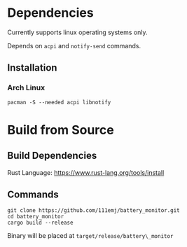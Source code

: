 # Dependencies

Currently supports linux operating systems only.

Depends on `acpi` and `notify-send` commands.

## Installation

### Arch Linux
`pacman -S --needed acpi libnotify`

# Build from Source

## Build Dependencies

Rust Language: https://www.rust-lang.org/tools/install

## Commands

```
git clone https://github.com/111emj/battery_monitor.git
cd battery_monitor
cargo build --release
```

Binary will be placed at `target/release/battery\_monitor`
